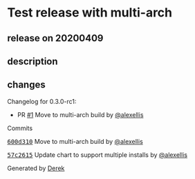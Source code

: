 # Test release with multi-arch

## release on 20200409

## description

## changes

Changelog for 0.3.0-rc1:

* PR <a class="issue-link js-issue-link" data-error-text="Failed to load title" data-id="597281135" data-permission-text="Title is private" data-url="https://github.com/openfaas/mqtt-connector/issues/1" data-hovercard-type="pull_request" data-hovercard-url="/openfaas/mqtt-connector/pull/1/hovercard" href="https://github.com/openfaas/mqtt-connector/pull/1">#1</a> Move to multi-arch build by <a class="user-mention notranslate" data-hovercard-type="user" data-hovercard-url="/users/alexellis/hovercard" data-octo-click="hovercard-link-click" data-octo-dimensions="link_type:self" href="https://github.com/alexellis">@alexellis</a>

Commits

<a class="commit-link" data-hovercard-type="commit" data-hovercard-url="https://github.com/openfaas/mqtt-connector/commit/600d31046275dfaeecfb3dc99ce035d229f7f9d7/hovercard" href="https://github.com/openfaas/mqtt-connector/commit/600d31046275dfaeecfb3dc99ce035d229f7f9d7"><tt>600d310</tt></a> Move to multi-arch build by <a class="user-mention notranslate" data-hovercard-type="user" data-hovercard-url="/users/alexellis/hovercard" data-octo-click="hovercard-link-click" data-octo-dimensions="link_type:self" href="https://github.com/alexellis">@alexellis</a>

<a class="commit-link" data-hovercard-type="commit" data-hovercard-url="https://github.com/openfaas/mqtt-connector/commit/57c26159a14bc74bbd086bc92f2c8a366d4cddb8/hovercard" href="https://github.com/openfaas/mqtt-connector/commit/57c26159a14bc74bbd086bc92f2c8a366d4cddb8"><tt>57c2615</tt></a> Update chart to support multiple installs by <a class="user-mention notranslate" data-hovercard-type="user" data-hovercard-url="/users/alexellis/hovercard" data-octo-click="hovercard-link-click" data-octo-dimensions="link_type:self" href="https://github.com/alexellis">@alexellis</a>

Generated by <a href="https://github.com/alexellis/derek/">Derek</a>

